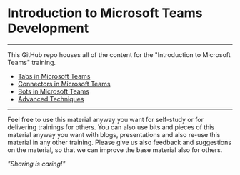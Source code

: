 # Introduction to Microsoft Teams Development #

----------

This GitHub repo houses all of the content for the "Introduction to Microsoft Teams" training.


- [Tabs in Microsoft Teams](01%20Tabs/Lab.md)
- [Connectors in Microsoft Teams](02%20Connectors/Lab.md)
- [Bots in Microsoft Teams](03%20Bots/Lab.md)
- [Advanced Techniques](05%20Microsoft%20Teams%20apps%20-%20Advanced%20Techniques/Lab.md)

----------

Feel free to use this material anyway you want for self-study or for delivering trainings for others. You can also use bits and pieces of this material anyway you want with blogs, presentations and also re-use this material in any other training. Please give us also feedback and suggestions on the material, so that we can improve the base material also for others. 

*"Sharing is caring!"*
